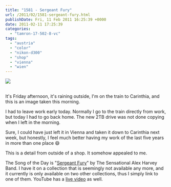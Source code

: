 ```yaml
---
title: "1581 - Sergeant Fury"
url: /2011/02/1581-sergeant-fury.html
publishDate: Fri, 11 Feb 2011 16:25:39 +0000
date: 2011-02-11 17:25:39
categories: 
  - "tamron-17-502-8-vc"
tags: 
  - "austria"
  - "color"
  - "nikon-d300"
  - "shop"
  - "vienna"
  - "wien"
---
```

<div class="container">
<div class="center"><a target="_blank" href="https://d25zfm9zpd7gm5.cloudfront.net/1200x1200/2011/20110211_141348_ps.jpg"><img src="https://d25zfm9zpd7gm5.cloudfront.net/0600x0600/2011/20110211_141348_ps.jpg" /></a></div>
</div>
<br />

 It's Friday afternoon, it's raining outside, I'm on the train to Carinthia, and this is an image taken this morning.

I had to leave work early today. Normally I go to the train directly from work, but today I had to go back home. The new 2TB drive was not done copying when I left in the morning.

 Sure, I could have just left it in Vienna and taken it down to Carinthia next week, but honestly, I feel much better having my work of the last five years in more than one place 😄

This is a detail from outside of a shop. It somehow appealed to me.

The Song of the Day is "<a target="_blank" href="http://www.lyricsmode.com/lyrics/s/sensational_alex_harvey_band/sergeant_fury.html">Sergeant Fury</a>" by The Sensational Alex Harvey Band. I have it on a collection that is seemingly not available any more, and it currently is only available on two other collections, thus I simply link to one of them. YouTube has a <a target="_blank" href="http://www.youtube.com/watch?v=R4q-rRCaG50&feature=related">live video</a> as well.
